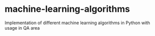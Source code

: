 # machine-learning-algorithms
Implementation of different machine learning algorithms in Python with usage in QA area
